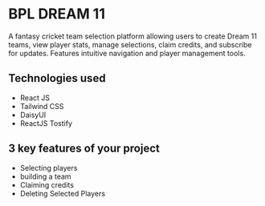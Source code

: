 # BPL DREAM 11


A fantasy cricket team selection platform allowing users to create Dream 11 teams, view player stats, manage selections, claim credits, and subscribe for updates. Features intuitive navigation and player management tools.


## Technologies used

- React JS
- Tailwind CSS
- DaisyUI
- ReactJS Tostify


## 3 key features of your project

- Selecting players
- building a team
- Claiming credits
- Deleting Selected Players


